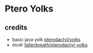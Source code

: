 # Ptero Yolks

## credits
- basic java yolk [pterodactyl/yolks](https://github.com/pterodactyl/yolks)
- mcdr [fallenbreath/pterodactyl-yolks](https://github.com/Fallen-Breath/pterodactyl-eggs)
